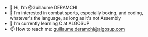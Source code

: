 - 👋 Hi, I’m @Guillaume DERAMCHI
- 👀 I’m interested in combat sports, especially boxing, and coding, whatever's the language, as long as it's not Assembly
- 🌱 I’m currently learning C at ALGOSUP
- 📫 How to reach me: guillaume.deramchi@algosup.com


<!---
Guillaume18100/Guillaume18100 is a ✨ special ✨ repository because its `README.md` (this file) appears on your GitHub profile.
You can click the Preview link to take a look at your changes.
--->
